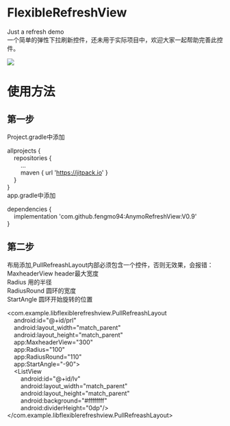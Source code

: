 # FlexibleRefreshView
Just a refresh demo<br>
一个简单的弹性下拉刷新控件，还未用于实际项目中，欢迎大家一起帮助完善此控件。

![](https://i.imgur.com/gFObFlZ.gif)

# 使用方法 #
## 第一步 ##
Project.gradle中添加<br>

allprojects {<br>
&nbsp;&nbsp;&nbsp;&nbsp;repositories {<br>
&nbsp;&nbsp;&nbsp;&nbsp;&nbsp;&nbsp;&nbsp;&nbsp;...<br>
&nbsp;&nbsp;&nbsp;&nbsp;&nbsp;&nbsp;&nbsp;&nbsp;maven { url 'https://jitpack.io' }<br>
&nbsp;&nbsp;&nbsp;&nbsp;}<br>
}<br>
app.gradle中添加<br>

dependencies {<br>
&nbsp;&nbsp;&nbsp;&nbsp;implementation 'com.github.fengmo94:AnymoRefreshView:V0.9'<br>
}
## 第二步 ##
布局添加,PullRefreashLayout内部必须包含一个控件，否则无效果，会报错：<br> 
 MaxheaderView header最大宽度<br> 
Radius 用的半径<br>
RadiusRound 圆环的宽度<br>
StartAngle 圆环开始旋转的位置<br>

<com.example.libflexiblerefreshview.PullRefreashLayout<br>
&nbsp;&nbsp;&nbsp;&nbsp;android:id="@+id/prl"<br>
&nbsp;&nbsp;&nbsp;&nbsp;android:layout_width="match_parent"<br>
&nbsp;&nbsp;&nbsp;&nbsp;android:layout_height="match_parent"<br>
&nbsp;&nbsp;&nbsp;&nbsp;app:MaxheaderView="300"<br>
&nbsp;&nbsp;&nbsp;&nbsp;app:Radius="100"<br>
&nbsp;&nbsp;&nbsp;&nbsp;app:RadiusRound="110"<br>
&nbsp;&nbsp;&nbsp;&nbsp;app:StartAngle="-90"><br>
&nbsp;&nbsp;&nbsp;&nbsp;<ListView<br>
&nbsp;&nbsp;&nbsp;&nbsp;&nbsp;&nbsp;&nbsp;&nbsp;android:id="@+id/lv"<br>
&nbsp;&nbsp;&nbsp;&nbsp;&nbsp;&nbsp;&nbsp;&nbsp;android:layout_width="match_parent"<br>
&nbsp;&nbsp;&nbsp;&nbsp;&nbsp;&nbsp;&nbsp;&nbsp;android:layout_height="match_parent"<br>
&nbsp;&nbsp;&nbsp;&nbsp;&nbsp;&nbsp;&nbsp;&nbsp;android:background="#ffffffff"<br>
&nbsp;&nbsp;&nbsp;&nbsp;&nbsp;&nbsp;&nbsp;&nbsp;android:dividerHeight="0dp"/><br>
</com.example.libflexiblerefreshview.PullRefreashLayout>
